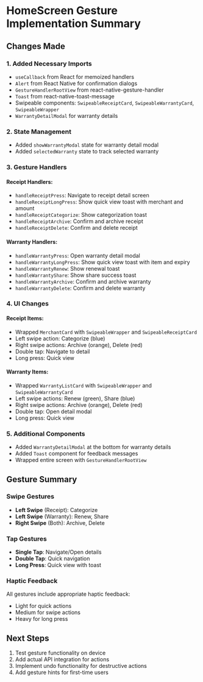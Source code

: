 # HomeScreen Gesture Implementation Summary

## Changes Made

### 1. Added Necessary Imports
- `useCallback` from React for memoized handlers
- `Alert` from React Native for confirmation dialogs  
- `GestureHandlerRootView` from react-native-gesture-handler
- `Toast` from react-native-toast-message
- Swipeable components: `SwipeableReceiptCard`, `SwipeableWarrantyCard`, `SwipeableWrapper`
- `WarrantyDetailModal` for warranty details

### 2. State Management
- Added `showWarrantyModal` state for warranty detail modal
- Added `selectedWarranty` state to track selected warranty

### 3. Gesture Handlers

#### Receipt Handlers:
- `handleReceiptPress`: Navigate to receipt detail screen
- `handleReceiptLongPress`: Show quick view toast with merchant and amount
- `handleReceiptCategorize`: Show categorization toast
- `handleReceiptArchive`: Confirm and archive receipt
- `handleReceiptDelete`: Confirm and delete receipt

#### Warranty Handlers:
- `handleWarrantyPress`: Open warranty detail modal
- `handleWarrantyLongPress`: Show quick view toast with item and expiry
- `handleWarrantyRenew`: Show renewal toast
- `handleWarrantyShare`: Show share success toast
- `handleWarrantyArchive`: Confirm and archive warranty
- `handleWarrantyDelete`: Confirm and delete warranty

### 4. UI Changes

#### Receipt Items:
- Wrapped `MerchantCard` with `SwipeableWrapper` and `SwipeableReceiptCard`
- Left swipe action: Categorize (blue)
- Right swipe actions: Archive (orange), Delete (red)
- Double tap: Navigate to detail
- Long press: Quick view

#### Warranty Items:
- Wrapped `WarrantyListCard` with `SwipeableWrapper` and `SwipeableWarrantyCard`
- Left swipe actions: Renew (green), Share (blue)
- Right swipe actions: Archive (orange), Delete (red)
- Double tap: Open detail modal
- Long press: Quick view

### 5. Additional Components
- Added `WarrantyDetailModal` at the bottom for warranty details
- Added `Toast` component for feedback messages
- Wrapped entire screen with `GestureHandlerRootView`

## Gesture Summary

### Swipe Gestures
- **Left Swipe** (Receipt): Categorize
- **Left Swipe** (Warranty): Renew, Share
- **Right Swipe** (Both): Archive, Delete

### Tap Gestures
- **Single Tap**: Navigate/Open details
- **Double Tap**: Quick navigation
- **Long Press**: Quick view with toast

### Haptic Feedback
All gestures include appropriate haptic feedback:
- Light for quick actions
- Medium for swipe actions
- Heavy for long press

## Next Steps
1. Test gesture functionality on device
2. Add actual API integration for actions
3. Implement undo functionality for destructive actions
4. Add gesture hints for first-time users